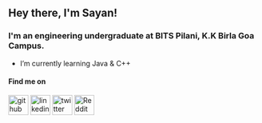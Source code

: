 ## Hey there, I'm **Sayan**! 

### I'm an engineering undergraduate at BITS Pilani, K.K Birla Goa Campus. 

- I’m currently learning Java & C++

#### Find me on 
[<img src='https://cdn.jsdelivr.net/npm/simple-icons@3.0.1/icons/github.svg' alt='github' height='40'>](https://github.com/sayawn)      [<img src='https://cdn.jsdelivr.net/npm/simple-icons@3.0.1/icons/linkedin.svg' alt='linkedin' height='40'>](https://www.linkedin.com/in/sayawn/)       [<img src='"C:\Users\sayan\Downloads\2021 Twitter logo - white.png"' alt='twitter' height='40'>](https://twitter.com/sayawn_)     [<img src='https://cdn.jsdelivr.net/npm/simple-icons@3.0.1/icons/reddit.svg' alt='Reddit' height='40'>](https://www.reddit.com/user/sayawn_)  
 
